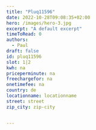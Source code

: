 ```yaml
---
title: "Pluq11596"
date: 2022-10-28T09:08:35+02:00
hero: /images/hero-3.jpg
excerpt: "A default excerpt"
timeToRead: 0
authors:
  - Paul
draft: false
id: pluq11596
slot: 1|2
kwh: na
priceperminute: na
freechargefor: na
onetimefee: na
country: de
locationname: locationname
street: street
zip_city: zip-city


---
```

